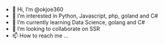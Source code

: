 - 👋 Hi, I’m @okjoe360
- 👀 I’m interested in Python, Javascript, php, goland and C#
- 🌱 I’m currently learning Data Science, golang and C#
- 💞️ I’m looking to collaborate on SSR
- 📫 How to reach me ...

<!---
okjoe360/okjoe360 is a ✨ special ✨ repository because its `README.md` (this file) appears on your GitHub profile.
You can click the Preview link to take a look at your changes.
--->
